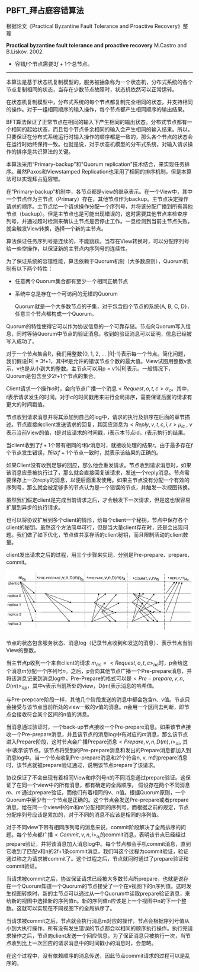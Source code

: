 ## PBFT_拜占庭容错算法

根据论文《Practical Byzantine Fault Tolerance and Proactive Recovery》整理

**Practical byzantine fault tolerance and proactive recovery** M.Castro and B.Liskov. 2002. 

+ 容错$f$个节点需要$3f+1$个总节点。
___

本算法是基于状态机复制模型的，服务被抽象称为一个状态机，分布式系统的各个节点复制相同的状态，当存在少数节点故障时，状态机依然可以正常运转。

在状态机复制模型中，分布式系统的每个节点都复制完全相同的状态，并支持相同的操作。对于一组相同顺序的输入操作，每个节点都产生相同顺序的输出结果。


BFT算法保证了正常节点在相同的输入下产生相同的输出状态。分布式节点都有一个相同的起始状态，而且每个节点多余相同的输入会产生相同的输入结果。所以，只要保证在分布式系统运行时输入操作的顺序都是一致的，那么各个节点的状态会在运行时始终保持一致。也就是说，对于状态机模型的分布式系统，对输入请求操作的排序是共识算法的关键。

本算法采用“Primary-backup”和"Quorum replication"技术结合，来实现任务排序。虽然Paxos和Viewstamped Replication也采用了相同的排序机制，但是本算法可以实现拜占庭容错。


在“Primary-backup”机制中，各节点都是view的继承表示。在一个View中，其中一个节点作为主节点（Primary）存在，其他节点作为backup。主节点决定操作请求的顺序。主节点给一个请求操作分配一个序列号，并将该分配广播到所有其他节点（backup）。但是主节点也是可能出现错误的，这时需要其他节点来检查序列号，并通过超时检测来确认主节点是否停止工作。一旦检测到当前主节点失败，就会触发View转换，选择一个新的主节点。

算法保证任务序列号是连续的，不能跳跃。当存在View转换时，可以分配序列号给一些空操作，以保证新的主节点内序列号的连续性。


为了保证系统的容错性能，算法依赖于Quorum机制（大多数原则），Quorum机制有以下两个特性：

+ 任意两个Quorum集合都有至少一个相同正确节点
+ 系统中总是存在一个可访问的无错的Quorum

	Quorum就是一个大多数节点的子集，对于包含四个节点的系统{A, B, C, D}，任意三个节点都构成一个Quorum。
	
Quorum的特性使得它可以作为协议信息的一个可靠存储。节点向Quorum写入信息，同时等待Quorum中节点的验证消息。收到的验证消息可以证明，信息已经被写入成功了。

对于一个节点集合R，我们用整数{0, 1, 2, ... |R|-1}表示每一个节点。简化问题，我们假设|R| = 3f+1，其中f是允许的错误节点个数的最大值。View试图用整数v表示，v也是从小到大的整数。主节点可以用p = v%|R|表示。一般情况下，Quorum是包含至少2f+1个节点的集合。


Client请求一个操作$o$时，会向节点广播一个消息$<Request, o, t, c>\alpha_c$。其中，$t$表示请求发生的时间。对于$c$的时间戳用来进行全局排序，需要保证后面的请求有更大的时间戳值。

节点收到请求消息并将其添加到自己的log中，请求的执行及排序在后面的章节描述。节点直接向client发送请求的回复，其回应消息为$<Reply, v, t, c, i, r>\mu_{ic}$ , $v$表示当前View的值，$t$是对应请求的时间戳，i表示本节点id，r表示执行的结果。

当client收到了$f+1$个带有相同的$t$和$r$消息时，就接收处理的结果$r$。由于最多存在$f$个节点发生错误，所以$f+1$个节点一致时，就表示该结果的正确的。

如果Client没有收到足够的回应，那么他会重发请求。节点收到请求消息时，如果该消息应景被执行过了，那么就会直接回复该请求，发送一个reply消息。节点需要保存上一次reply的消息，以便后面重发使用。如果主节点没有分配一个有效的序列号，那么就会被足够多的节点认为是一个错误的节点，并触发一次视图转换。

虽然我们假定client是完成当前请求之后，才会触发下一次请求，但是这也很容易扩展到异步的执行请求。

也可以将协议扩展到多个client的情形，给每个client一个秘钥，节点中保存各个client的秘钥。虽然这个方法简单可行，但是当大量client存在时，还是会出现问题。我们做了如下优化，节点值共享存活的client秘钥，而且限制活动的client数量。


client发出请求之后的过程，用三个步骤来实现，分别是Pre-prepare、prepare、commit。

![pbft_flow](pic/pbft_flow.png)

节点的状态包含服务状态、消息log（记录节点收到和发送的消息）、表示节点当前View的整数。

当主节点p收到一个来自client的请求 $m_{\alpha c} = <Request, o, t, c>_{\alpha c}$时，p会给这个消息$m$分配一个序列号$n$。之后，p会向其他节点广播一个Pre-prepare消息，并将该消息记录到消息log中。Pre-Prepare的格式可以是$<Pre-prepare, v, n, D(m)>_{\alpha p}$，其中v表示当前所处的view，D(m)表示消息的哈希值。

与Pre-prepcare阶段一样，其他几个阶段发送的消息中都会包含$n$、$v$值。节点只会接受与该节点当前所处的view一致的v值的消息。n会用一个区间去判断，即节点会接收符合某个区间的n值的消息。

当消息通过验证时，一个back-up节点接收一个Pre-prepare消息。如果该节点接收一个Pre-prepare消息，并且该节点的消息log中有对应的$m$消息，那么该节点进入Prepare阶段，这时节点会广播Prepare消息$<Prepare, v, n, D(m), i>_{\alpha i}$, 其中i表示该节点。该节点将受到的Pre-prepare消息和发出的Prepare消息都加入到消息log中。当一个节点收到Pre-prepare消息和2f个符合n, v, m的prepare消息时，该节点就被prepare验证通过，说明该节点prepare了该请求。

协议保证了不会出现有着相同View和序列号n的不同消息通过prepare验证。这保证了在同一个view中的所有消息，都有确定的全局顺序。
	假设存在两个不同消息$m$、$m'$通过prepare验证，而他们有着相同的v、n值。根据Quorum原则，一个Quorum中至少有一个节点是正确的。这个节点会发送Pre-prepare或者prepare消息，给在同一个view中的m和m'分配相同的序列号。而根据之前的规定，节点分配序列号应该是累加的，对于不同的消息不应该是相同的序列值。
	
对于不同view下带有相同序列号的消息来说，commit阶段解决了全局排序的问题。每个节点都广播$<Commit, v, n, i>_{\alpha_i}$的commit消息，表明该节点已经经过prepare验证，并将该消息加入消息log中。每个节点都会手机commit消息，直到它收到了匹配v和n的2f+1条commit消息，我们叫这个过程为commit验证，验证通过称之为请求被commit了。这个过程之后，节点就同时通过了prepare验证和commit验证。

当请求被commit之后，协议保证请求已经被大多数节点所prepare，也就是说存在一个Quorum知道一个Quorum的节点接受了一个在v视图下的n序列值。这时发生视图转换时，新的主节点可以通过从一个Quorum中读取prepare验证消息，来给新的视图中选择新的序列值n。新的序列值n应该是上一个视图中n的下一个整数。这就可以实现在不同视图下的全局排序了。

当请求被commit之后，节点就会执行消息m对应的操作，节点会根据序列号值从小到大执行操作。所有没有发生错误的节点都会以相同的顺序执行操作。执行完请求操作之后，节点向client发送一个回应信息。为了保证消息只被执行一次，当节点收到比上一次回应的请求消息中的时间戳小的消息时，会忽略。

在这个过程中，没有依赖顺序的消息传送，因此节点commit请求的过程可以是乱序的。



















